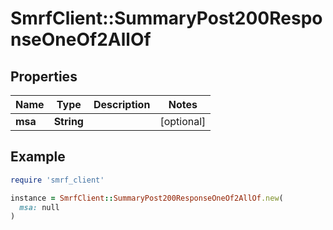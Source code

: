 # SmrfClient::SummaryPost200ResponseOneOf2AllOf

## Properties

| Name | Type | Description | Notes |
| ---- | ---- | ----------- | ----- |
| **msa** | **String** |  | [optional] |

## Example

```ruby
require 'smrf_client'

instance = SmrfClient::SummaryPost200ResponseOneOf2AllOf.new(
  msa: null
)
```

